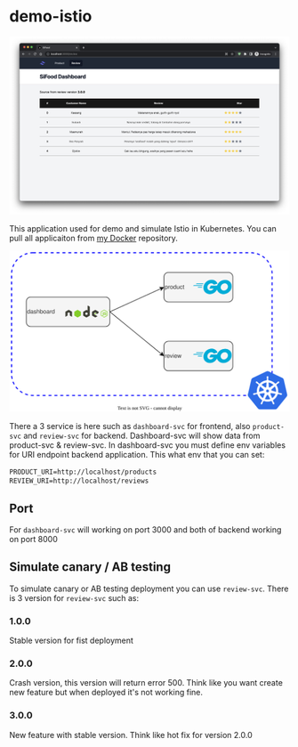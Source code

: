 # demo-istio

![app](app.png)

This application used for demo and simulate Istio in Kubernetes. You can pull all applicaiton from [my Docker](https://hub.docker.com/r/rahadiangg/demo-istio/tags) repository.

![topology](topology.svg)

There a 3 service is here such as `dashboard-svc` for frontend, also `product-svc` and `review-svc` for backend. Dashboard-svc will show data from product-svc & review-svc. In dashboard-svc you must define env variables for URI endpoint backend application. This what env that you can set:

```
PRODUCT_URI=http://localhost/products
REVIEW_URI=http://localhost/reviews
```
## Port

For `dashboard-svc` will working on port 3000 and both of backend working on port 8000
## Simulate canary / AB testing

To simulate canary or AB testing deployment you can use `review-svc`. There is 3 version for `review-svc` such as:

### 1.0.0

Stable version for fist deployment

### 2.0.0

Crash version, this version will return error 500. Think like you want create new feature but when deployed it's not working fine.

### 3.0.0

New feature with stable version. Think like hot fix for version 2.0.0